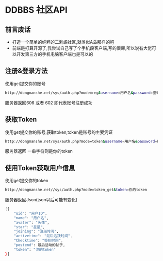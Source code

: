 # DDBBS 社区API

## 前言废话
+ 打造一个简单的纯粹的二刺螈社区,就类似A岛那样的吧
+ 前端是打算开源了,我尝试自己写了个手机段客户端,写的很屎,所以说有大佬可以开发第三方的手机电脑客户端也是可以的


## 注册&登录方法
使用get提交你的账号
```bash
http://dongmanshe.net/sys/auth.php?mode=reg&username=用户名&password=密码
```
服务器返回606 或者 602 即代表账号注册成功


## 获取Token
使用get提交你的账号,获取token,token是账号的主要凭证
```bash
http://dongmanshe.net/sys/auth.php?mode=token&username=用户名&password=密码
```
服务器返回 一串字符则是你的token


## 使用Token获取用户信息
使用get提交你的token
```bash
http://dongmanshe.net//sys/auth.php?mode=token_get&token=你的token
```
服务器返回Json(json以后可能有变化)
```bash
[{
	"uid": "用户ID",
	"name": "用户名",
	"avater": "头像",
	"star": "星星",
	"joining": "注册时间",
	"activetime": "最后活跃时间",
	"Checktime": "签到时间",
	"postend": 最后活动的帖子,
	"token": "你的token"
}]
```